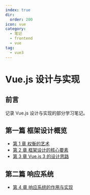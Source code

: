 ```yaml
---
index: true
dir:
  order: 200
icon: vue
category:
  - 笔记
  - frontend
  - vue
tag:
  - vue3
---
```


# Vue.js 设计与实现

## 前言

记录 Vue.js 设计与实现的部分学习笔记。

<!-- more -->

## 第一篇 框架设计概览

- [第 1 章 权衡的艺术](./chapter01.md)
- [第 2 章 框架设计的核心要素](./chapter02.md)
- [第 3 章 Vue.js 3 的设计思路](./chapter03.md)

## 第二篇 响应系统

- [第 4 章 响应系统的作用与实现](./chapter04.md)
